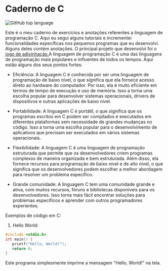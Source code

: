 # Caderno de C

<img alt="GitHub top language" src="https://img.shields.io/github/languages/top/berdfandrade/caderno_c?color=%23A8B9CC&label=.&logo=C&logoColor=FFFFFF">

Este é o meu caderno de exercícios e anotações referentes a linguagem de programação C. Aqui eu segui alguns tutoriais e incrementei funcionalidades específicas nos pequenos programas que eu desenvolvi. Alguns deles contém anotações. O principal projeto que desenvolvi foi o [jogo de adivinhação.](https://github.com/berdfandrade/jogo_de_adivinhar_c)A linguagem de programação C é uma das linguagens de programação mais populares e influentes de todos os tempos. Aqui estão alguns dos seus pontos fortes:

- Eficiência: A linguagem C é conhecida por ser uma linguagem de programação de baixo nível, o que significa que ela fornece acesso direto ao hardware do computador. Por isso, ela é muito eficiente em termos de tempo de execução e uso de memória. Isso a torna uma escolha popular para desenvolver sistemas operacionais, drivers de dispositivos e outras aplicações de baixo nível.

- Portabilidade: A linguagem C é portátil, o que significa que os programas escritos em C podem ser compilados e executados em diferentes plataformas sem necessidade de grandes mudanças no código. Isso a torna uma escolha popular para o desenvolvimento de aplicativos que precisam ser executados em vários sistemas operacionais.

- Flexibilidade: A linguagem C é uma linguagem de programação estruturada que permite que os desenvolvedores criem programas complexos de maneira organizada e bem estruturada. Além disso, ela fornece recursos para programação de baixo nível e de alto nível, o que significa que os desenvolvedores podem escolher a melhor abordagem para resolver um problema específico.

- Grande comunidade: A linguagem C tem uma comunidade grande e ativa, com muitos recursos, fóruns e bibliotecas disponíveis para os desenvolvedores. Isso torna mais fácil encontrar soluções para problemas específicos e aprender com outros programadores experientes.

Exemplos de código em C:

1. Hello World:

```c
#include <stdio.h>
int main() {
   printf("Hello, World!");
   return 0;
}
```

Este programa simplesmente imprime a mensagem "Hello, World!" na tela.



